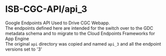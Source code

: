 # ISB-CGC-API/api_3
Google Endpoints API Used to Drive CGC Webapp.  
The endpoints defined here are intended for the switch over to the GDC
metadata schema and to migrate to the Cloud Endpoints Frameworks for App Engine  
The original `api` directory was copied and named `api_3` and all the endpoint versions
set to '3'
